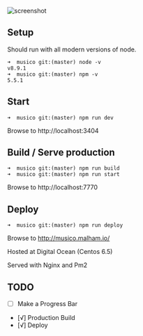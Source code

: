 ![screenshot](https://s3.eu-west-2.amazonaws.com/io1937/musicali/player.jpeg)

## Setup

Should run with all modern versions of node. 

```
➜  musico git:(master) node -v
v8.9.1
➜  musico git:(master) npm -v
5.5.1
```

## Start
```
➜  musico git:(master) npm run dev
```

Browse to http://localhost:3404

## Build / Serve production
```
➜  musico git:(master) npm run build
➜  musico git:(master) npm run start
```

Browse to http://localhost:7770

## Deploy

```
➜  musico git:(master) npm run deploy
```

Browse to http://musico.malham.io/

Hosted at Digital Ocean (Centos 6.5)

Served with Nginx and Pm2

## TODO 

* [ ] Make a Progress Bar
* [√] Production Build
* [√] Deploy

